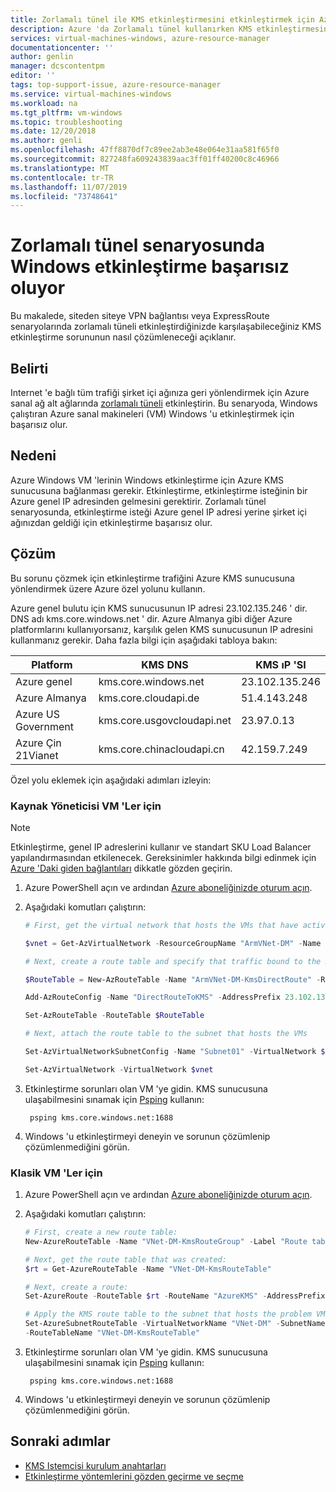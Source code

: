 ```yaml
---
title: Zorlamalı tünel ile KMS etkinleştirmesini etkinleştirmek için Azure özel yollarını kullanın | Microsoft Docs
description: Azure 'da Zorlamalı tünel kullanırken KMS etkinleştirmesini etkinleştirmek için Azure özel yollarının nasıl kullanılacağını gösterir.
services: virtual-machines-windows, azure-resource-manager
documentationcenter: ''
author: genlin
manager: dcscontentpm
editor: ''
tags: top-support-issue, azure-resource-manager
ms.service: virtual-machines-windows
ms.workload: na
ms.tgt_pltfrm: vm-windows
ms.topic: troubleshooting
ms.date: 12/20/2018
ms.author: genli
ms.openlocfilehash: 47ff8870df7c89ee2ab3e48e064e31aa581f65f0
ms.sourcegitcommit: 827248fa609243839aac3ff01ff40200c8c46966
ms.translationtype: MT
ms.contentlocale: tr-TR
ms.lasthandoff: 11/07/2019
ms.locfileid: "73748641"
---
```

# <a name="windows-activation-fails-in-forced-tunneling-scenario"></a>Zorlamalı tünel senaryosunda Windows etkinleştirme başarısız oluyor

Bu makalede, siteden siteye VPN bağlantısı veya ExpressRoute senaryolarında zorlamalı tüneli etkinleştirdiğinizde karşılaşabileceğiniz KMS etkinleştirme sorununun nasıl çözümleneceği açıklanır.

## <a name="symptom"></a>Belirti

Internet 'e bağlı tüm trafiği şirket içi ağınıza geri yönlendirmek için Azure sanal ağ alt ağlarında [zorlamalı tüneli](../../vpn-gateway/vpn-gateway-forced-tunneling-rm.md) etkinleştirin. Bu senaryoda, Windows çalıştıran Azure sanal makineleri (VM) Windows 'u etkinleştirmek için başarısız olur.

## <a name="cause"></a>Nedeni

Azure Windows VM 'lerinin Windows etkinleştirme için Azure KMS sunucusuna bağlanması gerekir. Etkinleştirme, etkinleştirme isteğinin bir Azure genel IP adresinden gelmesini gerektirir. Zorlamalı tünel senaryosunda, etkinleştirme isteği Azure genel IP adresi yerine şirket içi ağınızdan geldiği için etkinleştirme başarısız olur.

## <a name="solution"></a>Çözüm

Bu sorunu çözmek için etkinleştirme trafiğini Azure KMS sunucusuna yönlendirmek üzere Azure özel yolunu kullanın.

Azure genel bulutu için KMS sunucusunun IP adresi 23.102.135.246 ' dir. DNS adı kms.core.windows.net ' dir. Azure Almanya gibi diğer Azure platformlarını kullanıyorsanız, karşılık gelen KMS sunucusunun IP adresini kullanmanız gerekir. Daha fazla bilgi için aşağıdaki tabloya bakın:

|Platform| KMS DNS|KMS ıP 'SI|
|------|-------|-------|
|Azure genel|kms.core.windows.net|23.102.135.246|
|Azure Almanya|kms.core.cloudapi.de|51.4.143.248|
|Azure US Government|kms.core.usgovcloudapi.net|23.97.0.13|
|Azure Çin 21Vianet|kms.core.chinacloudapi.cn|42.159.7.249|


Özel yolu eklemek için aşağıdaki adımları izleyin:

### <a name="for-resource-manager-vms"></a>Kaynak Yöneticisi VM 'Ler için

 

> [!NOTE] 
> Etkinleştirme, genel IP adreslerini kullanır ve standart SKU Load Balancer yapılandırmasından etkilenecek. Gereksinimler hakkında bilgi edinmek için [Azure 'Daki giden bağlantıları](https://docs.microsoft.com/azure/load-balancer/load-balancer-outbound-connections) dikkatle gözden geçirin.

1. Azure PowerShell açın ve ardından [Azure aboneliğinizde oturum açın](https://docs.microsoft.com/powershell/azure/authenticate-azureps).
2. Aşağıdaki komutları çalıştırın:

    ```powershell
    # First, get the virtual network that hosts the VMs that have activation problems. In this case, we get virtual network ArmVNet-DM in Resource Group ArmVNet-DM:

    $vnet = Get-AzVirtualNetwork -ResourceGroupName "ArmVNet-DM" -Name "ArmVNet-DM"

    # Next, create a route table and specify that traffic bound to the KMS IP (23.102.135.246) will go directly out:

    $RouteTable = New-AzRouteTable -Name "ArmVNet-DM-KmsDirectRoute" -ResourceGroupName "ArmVNet-DM" -Location "centralus"

    Add-AzRouteConfig -Name "DirectRouteToKMS" -AddressPrefix 23.102.135.246/32 -NextHopType Internet -RouteTable $RouteTable

    Set-AzRouteTable -RouteTable $RouteTable

    # Next, attach the route table to the subnet that hosts the VMs

    Set-AzVirtualNetworkSubnetConfig -Name "Subnet01" -VirtualNetwork $vnet -AddressPrefix "10.0.0.0/24" -RouteTable $RouteTable

    Set-AzVirtualNetwork -VirtualNetwork $vnet
    ```
3. Etkinleştirme sorunları olan VM 'ye gidin. KMS sunucusuna ulaşabilmesini sınamak için [Psping](https://docs.microsoft.com/sysinternals/downloads/psping) kullanın:

        psping kms.core.windows.net:1688

4. Windows 'u etkinleştirmeyi deneyin ve sorunun çözümlenip çözümlenmediğini görün.

### <a name="for-classic-vms"></a>Klasik VM 'Ler için

1. Azure PowerShell açın ve ardından [Azure aboneliğinizde oturum açın](https://docs.microsoft.com/powershell/azure/authenticate-azureps).
2. Aşağıdaki komutları çalıştırın:

    ```powershell
    # First, create a new route table:
    New-AzureRouteTable -Name "VNet-DM-KmsRouteGroup" -Label "Route table for KMS" -Location "Central US"

    # Next, get the route table that was created:
    $rt = Get-AzureRouteTable -Name "VNet-DM-KmsRouteTable"

    # Next, create a route:
    Set-AzureRoute -RouteTable $rt -RouteName "AzureKMS" -AddressPrefix "23.102.135.246/32" -NextHopType Internet

    # Apply the KMS route table to the subnet that hosts the problem VMs (in this case, we apply it to the subnet that's named Subnet-1):
    Set-AzureSubnetRouteTable -VirtualNetworkName "VNet-DM" -SubnetName "Subnet-1" 
    -RouteTableName "VNet-DM-KmsRouteTable"
    ```

3. Etkinleştirme sorunları olan VM 'ye gidin. KMS sunucusuna ulaşabilmesini sınamak için [Psping](https://docs.microsoft.com/sysinternals/downloads/psping) kullanın:

        psping kms.core.windows.net:1688

4. Windows 'u etkinleştirmeyi deneyin ve sorunun çözümlenip çözümlenmediğini görün.

## <a name="next-steps"></a>Sonraki adımlar

- [KMS Istemcisi kurulum anahtarları](https://docs.microsoft.com/windows-server/get-started/kmsclientkeys
)
- [Etkinleştirme yöntemlerini gözden geçirme ve seçme](https://docs.microsoft.com/previous-versions/windows/it-pro/windows-server-2012-R2-and-2012/jj134256(v=ws.11)
)
